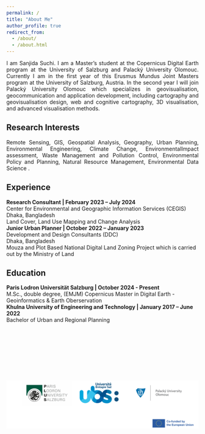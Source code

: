 ```yaml
---
permalink: /
title: "About Me"
author_profile: true
redirect_from: 
  - /about/
  - /about.html
---
```

<p style="text-align: justify;">
I am Sanjida Suchi. I am a Master’s student at the Copernicus Digital Earth program at the University of Salzburg and Palacký University Olomouc. Currently I am in the first year of this Erusmus Mundus Joint Masters program  at the University of Salzburg, Austria. In the second year I will join Palacký University Olomouc which specializes in geovisualisation, geocommunication and application development, including cartography and geovisualisation design, web and cognitive cartography, 3D visualisation, and advanced visualisation methods.
</p>

Research Interests
------
<p style="text-align: justify;">
Remote Sensing, GIS,
Geospatial Analysis, Geography, Urban Planning, Environmental Engineering, Climate Change, EnvironmentalImpact assessment, Waste Management and Pollution Control, Environmental Policy and Planning, Natural Resource Management, Environmental Data Science .
</p>


Experience
------
**Research Consultant | February 2023 – July 2024** <br>
Center for Environmental and Geographic Information Services (CEGIS) <br>
Dhaka, Bangladesh<br>
Land Cover, Land Use Mapping and Change Analysis<br>
**Junior Urban Planner | October 2022 – January 2023**<br>
Development and Design Consultants (DDC) <br>
Dhaka, Bangladesh <br>
Mouza and Plot Based National Digital Land Zoning Project which is carried out by the Ministry of Land<br>

Education
------
**Paris Lodron Universität Salzburg | October 2024 - Present** <br>
M.Sc., double degree, (EMJM) Copernicus Master in Digital Earth - Geoinformatics & Earth Oberservation <br>
**Khulna University of Engineering and Technology | January 2017 – June 2022**<br>
Bachelor of Urban and Regional Planning <br>




<html lang="en">
<head>
  <meta charset="UTF-8">
  <meta name="viewport" content="width=device-width, initial-scale=3.0">
  <title>Image Resize Example</title>
  <style>
    /* Image container styling */
    .image-container {
      text-align: center; /* Center the image horizontally */
      margin-top: 150px;
    }

    /* Resize the image */
    .resized-image {
      width: 900px; /* Set desired width */
      height: auto; /* Maintain aspect ratio */
    }
  </style>
</head>
<body>
  
  <div class="image-container">
    <!-- Replace the src attribute with your GitHub image path -->
    <img src="images/new banner.png" alt="My Photo" class="resized-image">
  </div>

</body>
</html>




